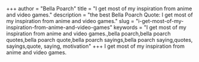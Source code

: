 +++
author = "Bella Poarch"
title = "I get most of my inspiration from anime and video games."
description = "the best Bella Poarch Quote: I get most of my inspiration from anime and video games."
slug = "i-get-most-of-my-inspiration-from-anime-and-video-games"
keywords = "I get most of my inspiration from anime and video games.,bella poarch,bella poarch quotes,bella poarch quote,bella poarch sayings,bella poarch saying,quotes, sayings,quote, saying, motivation"
+++
I get most of my inspiration from anime and video games.
